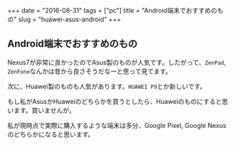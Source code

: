 +++
date = "2016-08-31"
tags =  ["pc"]
title = "Android端末でおすすめのもの"
slug = "huawei-asus-android"
+++

## Android端末でおすすめのもの

Nexus7が非常に良かったのでAsus製のものが人気です。したがって、`ZenPad`, `ZenFone`なんかは昔から良さそうだなーと思って見てます。

次に、Huawei製のものも人気があります。`HUAWEI P9`とか新しいです。

もし私がAsusかHuaweiのどちらかを買うとしたら、Huaweiのものにすると思います。買いませんが。

私が現時点で実際に購入するような端末は多分、Google Pixel, Google Nexusのどちらかになると思います。
